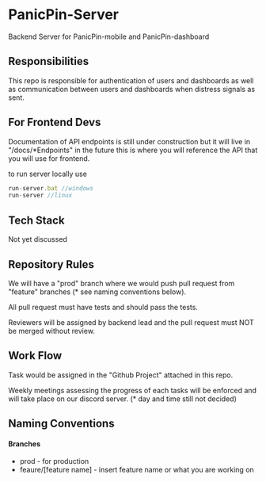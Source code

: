# PanicPin-Server

Backend Server for PanicPin-mobile and PanicPin-dashboard

## Responsibilities

This repo is responsible for authentication of users and dashboards as well as communication between users and dashboards when distress signals as sent. 

## For Frontend Devs

Documentation of API endpoints is still under construction but it will live in "/docs/*Endpoints" in the future this is where you will reference the API that you will use for frontend.

to run server locally use

```javascript
run-server.bat //windows
run-server //linux
```

## Tech Stack

Not yet discussed

## Repository Rules

We will have a "prod" branch where we would push pull request from "feature" branches (* see naming conventions below).

All pull request must have tests and should pass the tests.

Reviewers will be assigned by backend lead and the pull request must NOT be merged without review.

## Work Flow
Task would be assigned in the "Github Project" attached in this repo.

Weekly meetings assessing the progress of each tasks will be enforced and will take place on our discord server. (* day and time still not decided)

## Naming Conventions

#### Branches
- prod - for production
- feaure/[feature name] - insert feature name or what you are working on
